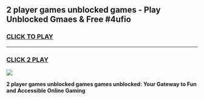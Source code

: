 
## 2 player games unblocked games - Play Unblocked Gmaes & Free #4ufio
<h3>
<a href="https://premium.freeplayer.one?title=2_player_games_unblocked_games&ref=03M">CLICK TO PLAY</a></h3>
<hr>

<h3>
<a href="https://premium.freeplayer.one?title=2_player_games_unblocked_games&ref=03M">CLICK 2 PLAY</a>
  
</h3>

<a href="https://premium.freeplayer.one?title=2_player_games_unblocked_games&ref=03M"><img src="https://clearcache.store/games.png"></a>


**2 player games unblocked games games unblocked: Your Gateway to Fun and Accessible Online Gaming**

